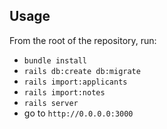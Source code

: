## Usage

From the root of the repository, run:

- `bundle install`
- `rails db:create db:migrate`
- `rails import:applicants`
- `rails import:notes`
- `rails server`
- go to `http://0.0.0.0:3000`


